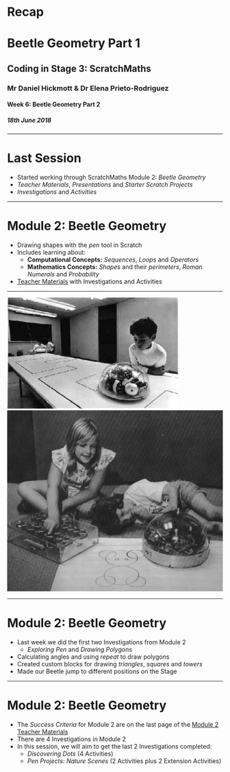 # Recap
# Beetle Geometry Part 1

## Coding in Stage 3: ScratchMaths

### Mr Daniel Hickmott & Dr Elena Prieto-Rodriguez

#### Week 6: Beetle Geometry Part 2

##### 18th June 2018

---

# Last Session

- Started working through ScratchMaths Module 2: *Beetle Geometry*
- *Teacher Materials*, *Presentations* and *Starter Scratch Projects*
- *Investigations* and *Activities*

---

# Module 2: Beetle Geometry

- Drawing shapes with the *pen* tool in Scratch
- Includes learning about:
	- **Computational Concepts:** *Sequences*, *Loops* and *Operators*
	- **Mathematics Concepts:** *Shapes* and their *perimeters*, *Roman Numerals* and *Probability*
- [Teacher Materials](http://www.ucl.ac.uk/ioe/research/projects/scratchmaths/curriculum-materials/module-1-tiling-patterns/files/SM_Y5_Module_1_Teacher_Materials.pdf) with Investigations and Activities

---

![left 100%](images/logo_turtle.jpg)
![right 200%](images/mindstorms_turtle.jpg)

---

# Module 2: Beetle Geometry

- Last week we did the first two Investigations from Module 2
    - *Exploring Pen* and *Drawing Polygons*
- Calculating angles and using *repeat* to draw polygons
- Created custom blocks for drawing *triangles*, *squares* and *towers*
- Made our Beetle jump to different positions on the Stage

---

# Module 2: Beetle Geometry

- The *Success Criteria* for Module 2 are on the last page of the [Module 2 Teacher Materials](https://drive.google.com/uc?export=view&id=1wYThHoxBJHoTq2GzUgvsuEQvXPrUxRIW)
- There are 4 Investigations in Module 2
- In this session, we will aim to get the last 2 Investigations completed:
	-  *Discovering Dots* (4 Activities)
	-  *Pen Projects: Nature Scenes* (2 Activities plus 2 Extension Activities)
